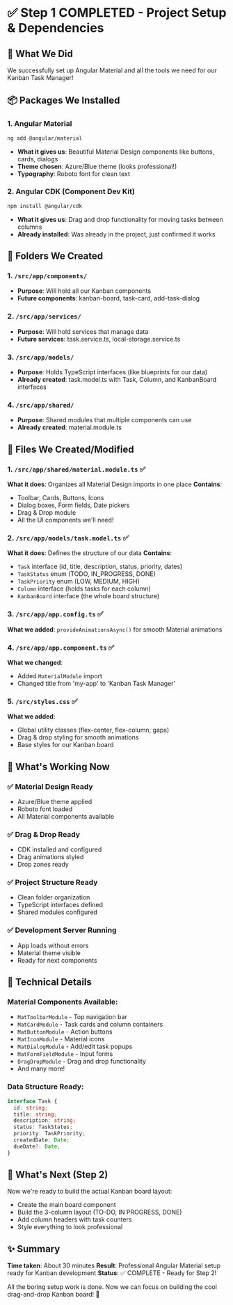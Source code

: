 # ✅ Step 1 COMPLETED - Project Setup & Dependencies

## 🎯 What We Did

We successfully set up Angular Material and all the tools we need for our Kanban Task Manager!

## 📦 Packages We Installed

### 1. Angular Material

```bash
ng add @angular/material
```

- **What it gives us**: Beautiful Material Design components like buttons, cards, dialogs
- **Theme chosen**: Azure/Blue theme (looks professional!)
- **Typography**: Roboto font for clean text

### 2. Angular CDK (Component Dev Kit)

```bash
npm install @angular/cdk
```

- **What it gives us**: Drag and drop functionality for moving tasks between columns
- **Already installed**: Was already in the project, just confirmed it works

## 📁 Folders We Created

### 1. `/src/app/components/`

- **Purpose**: Will hold all our Kanban components
- **Future components**: kanban-board, task-card, add-task-dialog

### 2. `/src/app/services/`

- **Purpose**: Will hold services that manage data
- **Future services**: task.service.ts, local-storage.service.ts

### 3. `/src/app/models/`

- **Purpose**: Holds TypeScript interfaces (like blueprints for our data)
- **Already created**: task.model.ts with Task, Column, and KanbanBoard interfaces

### 4. `/src/app/shared/`

- **Purpose**: Shared modules that multiple components can use
- **Already created**: material.module.ts

## 📄 Files We Created/Modified

### 1. `/src/app/shared/material.module.ts` ✅

**What it does**: Organizes all Material Design imports in one place
**Contains**:

- Toolbar, Cards, Buttons, Icons
- Dialog boxes, Form fields, Date pickers
- Drag & Drop module
- All the UI components we'll need!

### 2. `/src/app/models/task.model.ts` ✅

**What it does**: Defines the structure of our data
**Contains**:

- `Task` interface (id, title, description, status, priority, dates)
- `TaskStatus` enum (TODO, IN_PROGRESS, DONE)
- `TaskPriority` enum (LOW, MEDIUM, HIGH)
- `Column` interface (holds tasks for each column)
- `KanbanBoard` interface (the whole board structure)

### 3. `/src/app/app.config.ts` ✅

**What we added**: `provideAnimationsAsync()` for smooth Material animations

### 4. `/src/app/app.component.ts` ✅

**What we changed**:

- Added `MaterialModule` import
- Changed title from 'my-app' to 'Kanban Task Manager'

### 5. `/src/styles.css` ✅

**What we added**:

- Global utility classes (flex-center, flex-column, gaps)
- Drag & drop styling for smooth animations
- Base styles for our Kanban board

## 🚀 What's Working Now

### ✅ Material Design Ready

- Azure/Blue theme applied
- Roboto font loaded
- All Material components available

### ✅ Drag & Drop Ready

- CDK installed and configured
- Drag animations styled
- Drop zones ready

### ✅ Project Structure Ready

- Clean folder organization
- TypeScript interfaces defined
- Shared modules configured

### ✅ Development Server Running

- App loads without errors
- Material theme visible
- Ready for next components

## 🔧 Technical Details

### Material Components Available:

- `MatToolbarModule` - Top navigation bar
- `MatCardModule` - Task cards and column containers
- `MatButtonModule` - Action buttons
- `MatIconModule` - Material icons
- `MatDialogModule` - Add/edit task popups
- `MatFormFieldModule` - Input forms
- `DragDropModule` - Drag and drop functionality
- And many more!

### Data Structure Ready:

```typescript
interface Task {
  id: string;
  title: string;
  description: string;
  status: TaskStatus;
  priority: TaskPriority;
  createdDate: Date;
  dueDate?: Date;
}
```

## 🎯 What's Next (Step 2)

Now we're ready to build the actual Kanban board layout:

- Create the main board component
- Build the 3-column layout (TO-DO, IN PROGRESS, DONE)
- Add column headers with task counters
- Style everything to look professional

## ✨ Summary

**Time taken**: About 30 minutes
**Result**: Professional Angular Material setup ready for Kanban development
**Status**: ✅ COMPLETE - Ready for Step 2!

All the boring setup work is done. Now we can focus on building the cool drag-and-drop Kanban board! 🎉
